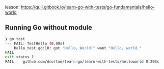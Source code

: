 
lesson: <https://quii.gitbook.io/learn-go-with-tests/go-fundamentals/hello-world>

## Running Go without module

```bash
❯ go test
--- FAIL: TestHello (0.00s)
    hello_test.go:10: got "Hello, World!" want "Hello, world."
FAIL
exit status 1
FAIL	github.com/dnorton/learn-go/learn-with-tests/helloworld	0.203s
```
